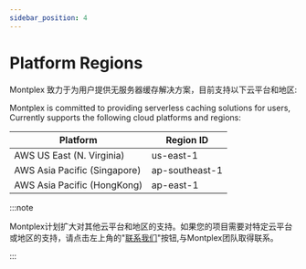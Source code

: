 ```yaml
---
sidebar_position: 4
---
```


# Platform Regions

Montplex 致力于为用户提供无服务器缓存解决方案，目前支持以下云平台和地区:

Montplex is committed to providing serverless caching solutions for users, Currently supports the following cloud platforms and regions:


| Platform                     | Region ID      |
| ---------------------------- | -------------- |
| AWS US East (N. Virginia)    | us-east-1      |
| AWS Asia Pacific (Singapore) | ap-southeast-1 |
| AWS Asia Pacific (HongKong)  | ap-east-1      |


:::note

Montplex计划扩大对其他云平台和地区的支持。如果您的项目需要对特定云平台或地区的支持，请点击左上角的"[联系我们](../support/contact-us.md)"按钮,与Montplex团队取得联系。

:::

